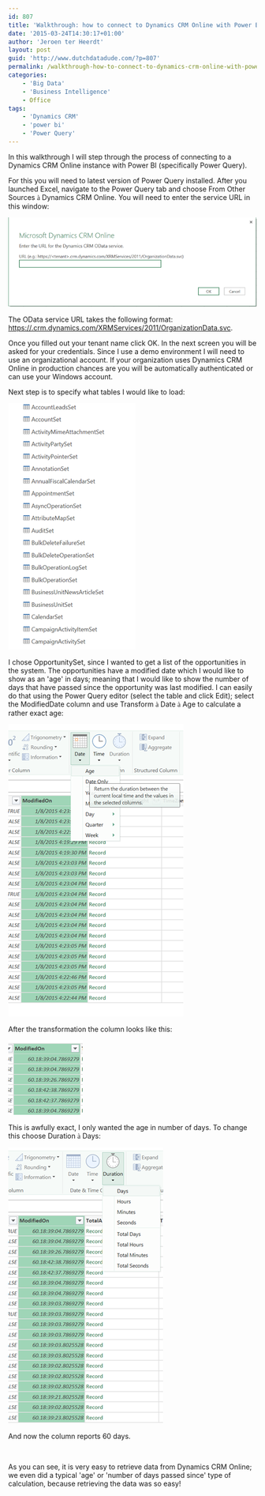 ```yaml
---
id: 807
title: 'Walkthrough: how to connect to Dynamics CRM Online with Power BI'
date: '2015-03-24T14:30:17+01:00'
author: 'Jeroen ter Heerdt'
layout: post
guid: 'http://www.dutchdatadude.com/?p=807'
permalink: /walkthrough-how-to-connect-to-dynamics-crm-online-with-power-bi/
categories:
    - 'Big Data'
    - 'Business Intelligence'
    - Office
tags:
    - 'Dynamics CRM'
    - 'power bi'
    - 'Power Query'
---
```


In this walkthrough I will step through the process of connecting to a Dynamics CRM Online instance with Power BI (specifically Power Query).

For this you will need to latest version of Power Query installed. After you launched Excel, navigate to the Power Query tab and choose From Other Sources <span style="font-family: Wingdings;">à</span> Dynamics CRM Online. You will need to enter the service URL in this window:

<img src="../wp-content/uploads/2015/03/031015_1005_Walkthrough1.png" alt="" />

The OData service URL takes the following format: <a href="https://&lt;tenant&gt;.crm.dynamics.com/XRMServices/2011/OrganizationData.svc">https://.crm.dynamics.com/XRMServices/2011/OrganizationData.svc</a>.

Once you filled out your tenant name click OK. In the next screen you will be asked for your credentials. Since I use a demo environment I will need to use an organizational account. If your organization uses Dynamics CRM Online in production chances are you will be automatically authenticated or can use your Windows account.

Next step is to specify what tables I would like to load:

<img src="../wp-content/uploads/2015/03/031015_1005_Walkthrough2.png" alt="" />

I chose OpportunitySet, since I wanted to get a list of the opportunities in the system. The opportunities have a modified date which I would like to show as an 'age' in days; meaning that I would like to show the number of days that have passed since the opportunity was last modified. I can easily do that using the Power Query editor (select the table and click Edit); select the ModifiedDate column and use Transform <span style="font-family: Wingdings;">à</span> Date <span style="font-family: Wingdings;">à</span> Age to calculate a rather exact age:

<img src="../wp-content/uploads/2015/03/031015_1005_Walkthrough3.png" alt="" />

After the transformation the column looks like this:

<img src="../wp-content/uploads/2015/03/031015_1005_Walkthrough4.png" alt="" />

This is awfully exact, I only wanted the age in number of days. To change this choose Duration <span style="font-family: Wingdings;">à</span> Days:

<img src="../wp-content/uploads/2015/03/031015_1005_Walkthrough5.png" alt="" />

And now the column reports 60 days.

&nbsp;

As you can see, it is very easy to retrieve data from Dynamics CRM Online; we even did a typical 'age' or 'number of days passed since' type of calculation, because retrieving the data was so easy!